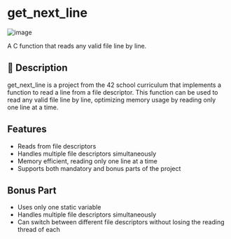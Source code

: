 # get_next_line

![image](https://github.com/user-attachments/assets/b080ee12-55e8-40af-a83b-7616018feb0b)

A C function that reads any valid file line by line.

## 📌 Description
get_next_line is a project from the 42 school curriculum that implements a function to read a line from a file descriptor. This function can be used to read any valid file line by line, optimizing memory usage by reading only one line at a time.

## Features
- Reads from file descriptors
- Handles multiple file descriptors simultaneously
- Memory efficient, reading only one line at a time
- Supports both mandatory and bonus parts of the project

## Bonus Part
- Uses only one static variable
- Handles multiple file descriptors simultaneously
- Can switch between different file descriptors without losing the reading thread of each
